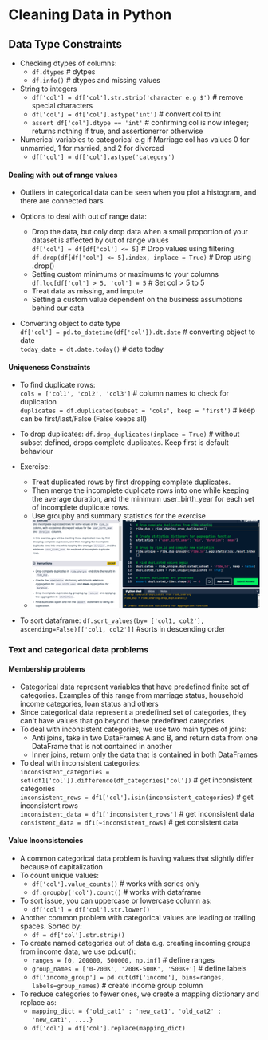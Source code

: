 # Cleaning Data in Python

## Data Type Constraints
* Checking dtypes of columns:
    * `df.dtypes` # dytpes
    * `df.info()` # dtypes and missing values
* String to integers
    * `df['col'] = df['col'].str.strip('character e.g $')` # remove special characters
    * `df['col'] = df['col'].astype('int')` # convert col to int
    * `assert df['col'].dtype == 'int'`  # confirming col is now integer; returns nothing if true, and assertionerror otherwise
* Numerical variables to categorical e.g if Marriage col has values 0 for unmarried, 1 for married, and 2 for divorced
     * `df['col'] = df['col'].astype('category')`

#### Dealing with out of range values
* Outliers in categorical data can be seen when you plot a histogram, and there are connected bars
* Options to deal with out of range data:
   * Drop the data, but only drop data when a small proportion of your dataset is affected by out of range values
        <br> `df['col'] = df[df['col'] <= 5]` # Drop values using filtering
        <br> `df.drop(df[df['col'] <= 5].index, inplace = True)` # Drop using .drop()
   * Setting custom minimums or maximums to your columns
        <br> `df.loc[df['col'] > 5, 'col'] = 5`   # Set col > 5 to 5 
   * Treat data as missing, and impute
   * Setting a custom value dependent on the business assumptions behind our data

* Converting object to date type
  <br> `df['col'] = pd.to_datetime(df['col']).dt.date`  # converting object to date
  <br> `today_date = dt.date.today()`  # date today

#### Uniqueness Constraints
* To find duplicate rows:
  <br> `cols = ['col1', 'col2', 'col3']` # column names to check for duplication
  <br> `duplicates = df.duplicated(subset = 'cols', keep = 'first')` # keep can be first/last/False (False keeps all)
* To drop duplicates: `df.drop_duplicates(inplace = True)` # without subset defined, drops complete duplicates. Keep first is default behaviour
* Exercise:
   * Treat duplicated rows by first dropping complete duplicates.
   * Then merge the incomplete duplicate rows into one while keeping the average duration, and the minimum user_birth_year for each set of incomplete duplicate rows.
   * Use groupby and summary statistics for the exercise
    * ![Treating Complete and Incomplete Duplicates](https://github.com/IsaacMwendwa/Data-Engineering-Track-DataCamp/blob/main/Images/Treating-Complete-and-Incomplete-Duplicates.PNG "Treating Complete and Incomplete Duplicates")

* To sort dataframe: `df.sort_values(by= ['col1, col2'], ascending=False)[['col1, col2']]` #sorts in descending order

### Text and categorical data problems
#### Membership problems
* Categorical data represent variables that have predefined finite set of categories. Examples of this range from marriage status, household income categories, loan status and others
* Since categorical data represent a predefined set of categories, they can't have values that go beyond these predefined categories
* To deal with inconsistent categories, we use two main types of joins:
   * Anti joins, take in two DataFrames A and B, and return data from one DataFrame that is not contained in another
   * Inner joins, return only the data that is contained in both DataFrames
* To deal with inconsistent categories:
   <br> `inconsistent_categories = set(df1['col']).difference(df_categories['col'])`  # get inconsistent categories
   <br> `inconsistent_rows = df1['col'].isin(inconsistent_categories)`  # get inconsistent rows
   <br> `inconsistent_data = df1['inconsistent_rows']`    # get inconsistent data
   <br> `consistent_data = df1[~inconsistent_rows]`      # get consistent data

#### Value Inconsistencies
* A common categorical data problem is having values that slightly differ because of capitalization
* To count unique values:
   * `df['col'].value_counts()` # works with series only
   * `df.groupby('col').count()` # works with dataframe
* To sort issue, you can uppercase or lowercase column as:
   * `df['col'] = df['col'].str.lower()`
* Another common problem with categorical values are leading or trailing spaces. Sorted by:
   * `df = df['col'].str.strip()`
* To create named categories out of data e.g. creating incoming groups from income data, we use pd.cut():
   * `ranges = [0, 200000, 500000, np.inf]`   # define ranges
   * `group_names = ['0-200K', '200K-500K', '500K+']`   # define labels
   * `df['income_group'] = pd.cut(df['income'], bins=ranges, labels=group_names)`  # create income group column
* To reduce categories to fewer ones, we create a mapping dictionary and replace as:
   * `mapping_dict = {'old_cat1' : 'new_cat1', 'old_cat2' : 'new_cat1', ....}`
   * `df['col'] = df['col'].replace(mapping_dict)`
